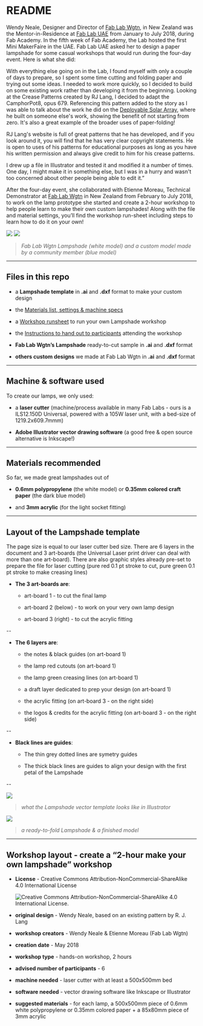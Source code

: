 # README

Wendy Neale, Designer and Director of [Fab Lab Wgtn](https://www.fablabwgtn.co.nz/), in New Zealand was the Mentor-in-Residence at [Fab Lab UAE](http://fablabuae.ae/) from January to July 2018, during Fab Academy. In the fifth week of Fab Academy, the Lab hosted the first Mini MakerFaire in the UAE. Fab Lab UAE asked her to design a paper lampshade for some casual workshops that would run during the four-day event. Here is what she did:

With everything else going on in the Lab, I found myself with only a couple of days to prepare, so I spent some time cutting and folding paper and trying out some ideas. I needed to work more quickly, so I decided to build on some existing work rather than developing it from the beginning. Looking at the Crease Patterns created by RJ Lang, I decided to adapt the CamphorPot8, opus 679. Referencing this pattern added to the story as I was able to talk about the work he did on the [Deployable Solar Array](https://compliantmechanisms.byu.edu/node/892), where he built on someone else's work, showing the benefit of not starting from zero. It's also a great example of the broader uses of paper-folding!

RJ Lang's website is full of great patterns that he has developed, and if you look around it, you will find that he has very clear copyright statements. He is open to uses of his patterns for educational purposes as long as you have his written permission and always give credit to him for his crease patterns.

I drew up a file in Illustrator and tested it and modified it a number of times. One day, I might make it in something else, but I was in a hurry and wasn't too concerned about other people being able to edit it.”

After the four-day event, she collaborated with Etienne Moreau, Technical Demonstrator at [Fab Lab Wgtn](https://www.fablabwgtn.co.nz/) in New Zealand from February to July 2018, to work on the lamp prototype she started and create a 2-hour workshop to help people learn to make their own custom lampshades! Along with the file and material settings, you’ll find the workshop run-sheet including steps to learn how to do it on your own!

![](/images/image9.jpg) ![](/images/image8.jpg)

> *Fab Lab Wgtn Lampshade (white model) and a custom model made by a community member (blue model)*

---

## **Files in this repo**

  - a **Lampshade template** in **.ai** and **.dxf** format to make your custom design

  - the [Materials list, settings & machine specs](Materials-list-settings-machine-specs.md)

  - a [Workshop runsheet](DIY-instructions-workshop-runsheet.md) to run your own Lampshade workshop

  - the [Instructions to hand out to participants](Instructions_participants_workshop.pdf) attending the workshop

  - **Fab Lab Wgtn’s Lampshade** ready-to-cut sample in **.ai** and **.dxf** format

  - **others custom designs** we made at Fab Lab Wgtn in **.ai** and **.dxf** format

----

## **Machine & software used**

To create our lamps, we only used:

- a **laser cutter** (machine/process available in many Fab Labs - ours is a ILS12.150D Universal, powered with a 105W laser unit, with a bed-size of 1219.2x609.7mmm)

- **Adobe Illustrator vector drawing software** (a good free & open source alternative is Inkscape!)

---

## **Materials recommended**

So far, we made great lampshades out of

- **0.6mm polypropylene** (the white model) or **0.35mm colored craft paper** (the dark blue model)

- and **3mm acrylic** (for the light socket fitting)


----------

## **Layout of the Lampshade template**

The page size is equal to our laser cutter bed size. There are 6 layers in the document and 3 art-boards (the Universal Laser print driver can deal with more than one art-board). There are also graphic styles already pre-set to prepare the file for laser cutting (pure red 0.1 pt stroke to cut, pure green 0.1 pt stroke to make creasing lines)


  - **The 3 art-boards are**:

    - art-board 1 - to cut the final lamp

    - art-board 2 (below) - to work on your very own lamp design
    - art-board 3 (right) - to cut the acrylic fitting

--

  - **The 6 layers are**:

    - the notes & black guides (on art-board 1)

    - the lamp red cutouts (on art-board 1)

    - the lamp green creasing lines (on art-board 1)
    - a draft layer dedicated to prep your design (on art-board 1)

    - the acrylic fitting (on art-board 3 - on the right side)

    - the logos & credits for the acrylic fitting (on art-board 3 - on the right side)

--

  - **Black lines are guides**:

    - The thin grey dotted lines are symetry guides

    - The thick black lines are guides to align your design with the first petal of the Lampshade

--

![](/images/image3.jpg)

>  *what the Lampshade vector template looks like in Illustrator*


![](/images/image5.jpg)

> *a ready-to-fold Lampshade & a finished model*

----------
## **Workshop layout - create a “2-hour make your own lampshade” workshop**

- **License** - Creative Commons Attribution-NonCommercial-ShareAlike 4.0 International License

  ![Creative Commons Attribution-NonCommercial-ShareAlike 4.0 International License.](/images/88x31.png)

- **original design** - Wendy Neale, based on an existing pattern by R. J. Lang

- **workshop creators** - Wendy Neale & Etienne Moreau (Fab Lab Wgtn)

- **creation date** - May 2018

- **workshop type** - hands-on workshop, 2 hours

- **advised number of participants** - 6

- **machine needed** - laser cutter with at least a 500x500mm bed

- **software needed** - vector drawing software like Inkscape or Illustrator

- **suggested materials** - for each lamp, a 500x500mm piece of 0.6mm white polypropylene or 0.35mm colored paper + a 85x80mm piece of 3mm acrylic
